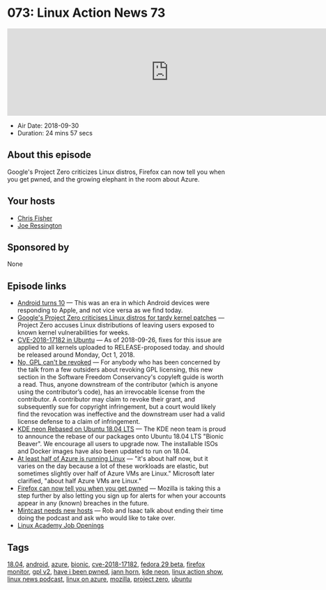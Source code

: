 # 073: Linux Action News 73

<iframe src="https://player.fireside.fm/v2/DAcK9LdX+MDTsqA21?theme=dark" width="740" height="200" frameborder="0" scrolling="no"></iframe>

* Air Date: 2018-09-30
* Duration: 24 mins 57 secs

## About this episode

Google's Project Zero criticizes Linux distros, Firefox can now tell you when you get pwned, and the growing elephant in the room about Azure.

## Your hosts
* [Chris Fisher](https://linuxactionnews.com/hosts/chris)
* [Joe Ressington](https://linuxactionnews.com/hosts/joe)

## Sponsored by

None



## Episode links

  * [Android turns 10](https://techcrunch.com/2018/09/23/history-of-android-the-good-the-bad-the-nexus/ "Android turns 10") — This was an era in which Android devices were responding to Apple, and not vice versa as we find today.
  * [Google's Project Zero criticises Linux distros for tardy kernel patches](https://www.zdnet.com/article/google-project-zero-to-linux-distros-your-sluggish-kernel-patching-puts-users-at-risk/ "Google's Project Zero criticises Linux distros for tardy kernel patches") — Project Zero accuses Linux distributions of leaving users exposed to known kernel vulnerabilities for weeks.
  * [CVE-2018-17182 in Ubuntu](https://people.canonical.com/~ubuntu-security/cve/2018/CVE-2018-17182.html "CVE-2018-17182 in Ubuntu") — As of 2018-09-26, fixes for this issue are applied to all kernels uploaded to RELEASE-proposed today. and should be released around Monday, Oct 1, 2018.
  * [No, GPL can't be revoked](https://lwn.net/Articles/766784/ "No, GPL can't be revoked") — For anybody who has been concerned by the talk from a few outsiders about revoking GPL licensing, this new section in the Software Freedom Conservancy's copyleft guide is worth a read. Thus, anyone downstream of the contributor (which is anyone using the contributor’s code), has an irrevocable license from the contributor. A contributor may claim to revoke their grant, and subsequently sue for copyright infringement, but a court would likely find the revocation was ineffective and the downstream user had a valid license defense to a claim of infringement. 
  * [KDE neon Rebased on Ubuntu 18.04 LTS](https://dot.kde.org/2018/09/26/kde-neon-rebased-ubuntu-1804-lts-bionic-beaver "KDE neon Rebased on Ubuntu 18.04 LTS") — The KDE neon team is proud to announce the rebase of our packages onto Ubuntu 18.04 LTS "Bionic Beaver". We encourage all users to upgrade now. The installable ISOs and Docker images have also been updated to run on 18.04.
  * [At least half of Azure is running Linux](https://www.zdnet.com/article/linux-now-dominates-azure/ "At least half of Azure is running Linux") — "it's about half now, but it varies on the day because a lot of these workloads are elastic, but sometimes slightly over half of Azure VMs are Linux." Microsoft later clarified, "about half Azure VMs are Linux."
  * [Firefox can now tell you when you get pwned](https://techcrunch.com/2018/09/25/mozillas-firefox-monitor-will-now-alert-you-when-one-of-your-accounts-was-hacked/ "Firefox can now tell you when you get pwned") — Mozilla is taking this a step further by also letting you sign up for alerts for when your accounts appear in any (known) breaches in the future.
  * [Mintcast needs new hosts](https://mintcast.org/2018/09/26/mintcast-292-mint-and-podcast-news/ "Mintcast needs new hosts") — Rob and Isaac talk about ending their time doing the podcast and ask who would like to take over.
  * [Linux Academy Job Openings ](https://jobs.lever.co/linuxacademy/ "Linux Academy Job Openings ")



## Tags

[18.04](https://linuxactionnews.com/tags/18.04), [android](https://linuxactionnews.com/tags/android), [azure](https://linuxactionnews.com/tags/azure), [bionic](https://linuxactionnews.com/tags/bionic), [cve-2018-17182](https://linuxactionnews.com/tags/cve-2018-17182), [fedora 29 beta](https://linuxactionnews.com/tags/fedora%2029%20beta), [firefox monitor](https://linuxactionnews.com/tags/firefox%20monitor), [gpl v2](https://linuxactionnews.com/tags/gpl%20v2), [have i been pwned](https://linuxactionnews.com/tags/have%20i%20been%20pwned), [jann horn](https://linuxactionnews.com/tags/jann%20horn), [kde neon](https://linuxactionnews.com/tags/kde%20neon), [linux action show](https://linuxactionnews.com/tags/linux%20action%20show), [linux news podcast](https://linuxactionnews.com/tags/linux%20news%20podcast), [linux on azure](https://linuxactionnews.com/tags/linux%20on%20azure), [mozilla](https://linuxactionnews.com/tags/mozilla), [project zero](https://linuxactionnews.com/tags/project%20zero), [ubuntu](https://linuxactionnews.com/tags/ubuntu)